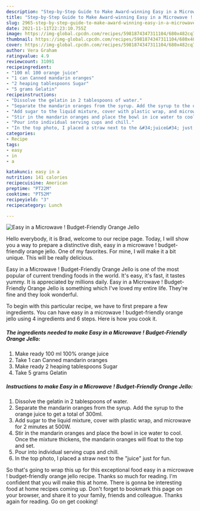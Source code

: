 ```yaml
---
description: "Step-by-Step Guide to Make Award-winning Easy in a Microwave ! Budget-Friendly Orange Jello"
title: "Step-by-Step Guide to Make Award-winning Easy in a Microwave ! Budget-Friendly Orange Jello"
slug: 2965-step-by-step-guide-to-make-award-winning-easy-in-a-microwave-budget-friendly-orange-jello
date: 2021-11-11T22:23:10.755Z
image: https://img-global.cpcdn.com/recipes/5981874347311104/680x482cq70/easy-in-a-microwave-budget-friendly-orange-jello-recipe-main-photo.jpg
thumbnail: https://img-global.cpcdn.com/recipes/5981874347311104/680x482cq70/easy-in-a-microwave-budget-friendly-orange-jello-recipe-main-photo.jpg
cover: https://img-global.cpcdn.com/recipes/5981874347311104/680x482cq70/easy-in-a-microwave-budget-friendly-orange-jello-recipe-main-photo.jpg
author: Vera Graham
ratingvalue: 4.9
reviewcount: 31091
recipeingredient:
- "100 ml 100 orange juice"
- "1 can Canned mandarin oranges"
- "2 heaping tablespoons Sugar"
- "5 grams Gelatin"
recipeinstructions:
- "Dissolve the gelatin in 2 tablespoons of water."
- "Separate the mandarin oranges from the syrup. Add the syrup to the orange juice to get a total of  300ml."
- "Add sugar to the liquid mixture, cover with plastic wrap, and microwave for 2 minutes at 500W."
- "Stir in the mandarin oranges and place the bowl in ice water to cool. Once the mixture thickens, the mandarin oranges will float to the top and set."
- "Pour into individual serving cups and chill."
- "In the top photo, I placed a straw next to the &#34;juice&#34; just for fun."
categories:
- Recipe
tags:
- easy
- in
- a

katakunci: easy in a 
nutrition: 141 calories
recipecuisine: American
preptime: "PT22M"
cooktime: "PT52M"
recipeyield: "3"
recipecategory: Lunch

---
```



![Easy in a Microwave ! Budget-Friendly Orange Jello](https://img-global.cpcdn.com/recipes/5981874347311104/680x482cq70/easy-in-a-microwave-budget-friendly-orange-jello-recipe-main-photo.jpg)

Hello everybody, it is Brad, welcome to our recipe page. Today, I will show you a way to prepare a distinctive dish, easy in a microwave ! budget-friendly orange jello. One of my favorites. For mine, I will make it a bit unique. This will be really delicious.



Easy in a Microwave ! Budget-Friendly Orange Jello is one of the most popular of current trending foods in the world. It's easy, it's fast, it tastes yummy. It is appreciated by millions daily. Easy in a Microwave ! Budget-Friendly Orange Jello is something which I've loved my entire life. They're fine and they look wonderful.


To begin with this particular recipe, we have to first prepare a few ingredients. You can have easy in a microwave ! budget-friendly orange jello using 4 ingredients and 6 steps. Here is how you cook it.

<!--inarticleads1-->

##### The ingredients needed to make Easy in a Microwave ! Budget-Friendly Orange Jello:

1. Make ready 100 ml 100% orange juice
1. Take 1 can Canned mandarin oranges
1. Make ready 2 heaping tablespoons Sugar
1. Take 5 grams Gelatin




<!--inarticleads2-->

##### Instructions to make Easy in a Microwave ! Budget-Friendly Orange Jello:

1. Dissolve the gelatin in 2 tablespoons of water.
1. Separate the mandarin oranges from the syrup. Add the syrup to the orange juice to get a total of  300ml.
1. Add sugar to the liquid mixture, cover with plastic wrap, and microwave for 2 minutes at 500W.
1. Stir in the mandarin oranges and place the bowl in ice water to cool. Once the mixture thickens, the mandarin oranges will float to the top and set.
1. Pour into individual serving cups and chill.
1. In the top photo, I placed a straw next to the &#34;juice&#34; just for fun.




So that's going to wrap this up for this exceptional food easy in a microwave ! budget-friendly orange jello recipe. Thanks so much for reading. I'm confident that you will make this at home. There is gonna be interesting food at home recipes coming up. Don't forget to bookmark this page on your browser, and share it to your family, friends and colleague. Thanks again for reading. Go on get cooking!
